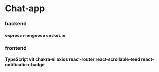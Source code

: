 # Chat-app

### backend 

#### express mongoose socket.io

### frontend 

#### TypeScript vit chakra-ui axios  react-router  react-scrollable-feed  react-notification-badge
